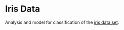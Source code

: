 # Iris Data

Analysis and model for classification of the [iris data set](https://archive.ics.uci.edu/ml/datasets/Iris).

